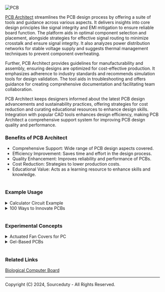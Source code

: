 ![PCB](https://github.com/sourceduty/PCB_Architect/assets/123030236/fa19831f-8189-4f0e-af6b-c691ddcb7064)

[PCB Architect](https://chat.openai.com/g/g-3K2liKOdj-pcb-architect) streamlines the PCB design process by offering a suite of tools and guidance across various aspects. It delivers insights into core design principles like signal integrity and EMI mitigation to ensure reliable board function. The platform aids in optimal component selection and placement, alongside strategies for effective signal routing to minimize crosstalk and ensure signal integrity. It also analyzes power distribution networks for stable voltage supply and suggests thermal management techniques to prevent component overheating.

Further, PCB Architect provides guidelines for manufacturability and assembly, ensuring designs are optimized for cost-effective production. It emphasizes adherence to industry standards and recommends simulation tools for design validation. The tool aids in troubleshooting and offers guidance for creating comprehensive documentation and facilitating team collaboration.

PCB Architect keeps designers informed about the latest PCB design advancements and sustainability practices, offering strategies for cost reduction and curating educational resources to enhance design skills. Integration with popular CAD tools enhances design efficiency, making PCB Architect a comprehensive support system for improving PCB design quality and performance.

### Benefits of PCB Architect

- Comprehensive Support: Wide range of PCB design aspects covered.
- Efficiency Improvement: Saves time and effort in the design process.
- Quality Enhancement: Improves reliability and performance of PCBs.
- Cost Reduction: Strategies to lower production costs.
- Educational Value: Acts as a learning resource to enhance skills and knowledge.

#
### Example Usage

<details><summary>Calculator Circuit Example</summary>
<br>

Designing a simple calculator circuit can be approached in various ways, depending on the complexity and functions you want to include (basic operations like addition, subtraction, multiplication, and division or more complex functions). For this example, I'll outline a basic calculator design using digital logic components such as logic gates, flip-flops, and potentially a microcontroller for more advanced calculations and control.

Calculator Circuit Layout

Key Components:

- Input Keypad: Used for entering numbers and operation commands.
- Display: To show the input numbers, operations, and the result. Common choices include 7-segment displays or LCDs.
- Microcontroller (Optional): Acts as the brain of the calculator, processing inputs and displaying the correct outputs.
- Logic Gates: For basic operations, you can use AND, OR, NOT, XOR gates, etc.
- Flip-Flops: To store the state of calculations and inputs.
- Clock (if needed): For synchronization, especially if sequential logic is involved.
- Basic Logic for Operations:
- Addition: Can be achieved with a series of full adders.
- Subtraction: Utilize adders with two's complement logic.
- Multiplication and Division: More complex, might require a microcontroller for efficient implementation.

Circuit Diagram

This will be a simplified representation focusing on addition.

```
     [Input Keypad]        [Microcontroller or Logic Circuit]        [Display]
          ||                            ||                                ||
          \/                            \/                                \/
    [Button Matrix] ---[Debounce Circuit]---[Encoder]---[ALU/Adder]---[Decoder]---[7-Segment Display]
                                                   |
                                              [Flip-Flops]
                                                   |
                                              [Memory/Register]
```

### Legend

- Button Matrix: Represents the input keypad matrix.
- Debounce Circuit: Ensures clean button press signals.
- Encoder: Converts keypad presses into binary numbers.
- ALU/Adder: Arithmetic Logic Unit, performs calculations.
- Decoder: Converts binary numbers to a format suitable for the display.
- 7-Segment Display: Shows numbers and results.
- Flip-Flops: Store intermediate values during calculations.
- Memory/Register: Stores numbers temporarily.

### Explanation

1. Input Keypad: The user enters numbers and selects operations. The debounce circuit cleans up the signal from each button press.

2. Encoder: The encoder translates keypad inputs into binary data that the microcontroller or logic circuit can process.

3. Microcontroller/Logic Circuit: If using a microcontroller, it processes the inputs based on the programmed logic and performs the necessary calculations. For simpler or more educational designs, discrete logic gates and components like adders and flip-flops can handle basic operations.

4. Display: The result of the calculation is sent to the display, typically through a decoder that translates binary results into a form the display can show (like decimal numbers on a 7-segment display).

This is a very high-level overview and simplifies many aspects of calculator design, especially for more complex functions and operations. Real-world designs can be much more intricate and would likely involve a microcontroller for practicality and efficiency.

<br>
</details>

<details><summary>100 Ways to Innovate PCBs</summary>
<br>

This list of 100 ways to innovate PCBs highlights diverse approaches that range from material innovations and structural design changes to integrating new functionalities and enhancing manufacturing processes.

```
1. Utilize high-speed materials to improve signal integrity.
2. Implement HDI (High Density Interconnect) technology for finer lines and spaces.
3. Design for manufacturability (DFM) to ensure smooth production processes.
4. Use rigid-flex PCBs to integrate flexibility and rigidity where needed.
5. Integrate embedded components within the PCB substrate.
6. Apply conformal coating to protect against environmental damage.
7. Use thermal vias to enhance heat dissipation.
8. Optimize trace routing to minimize electromagnetic interference.
9. Employ differential pairs to reduce crosstalk in high-speed signals.
10. Implement blind and buried vias to save surface space and improve density.
11. Use low-loss materials for high-frequency applications.
12. Design with 3D printing to create complex structures.
13. Apply real-time impedance monitoring during fabrication.
14. Innovate with back-drilling technology to reduce signal reflections.
15. Utilize surface finish techniques like ENIG for better solderability.
16. Develop wearable PCBs using flexible materials.
17. Integrate optical waveguides for high-speed data transfer.
18. Explore the use of graphene for enhanced conductivity.
19. Implement IoT connectivity directly into PCBs.
20. Develop power integrity simulation models for better power distribution.
21. Use automated optical inspection during PCB manufacturing.
22. Integrate wireless charging capabilities into PCB designs.
23. Design multi-layer PCBs for complex electronic devices.
24. Utilize machine learning for optimizing component placement.
25. Develop stretchable PCBs for new applications.
26. Employ phase change materials for temperature regulation.
27. Utilize bio-compatible materials for medical applications.
28. Implement energy harvesting components for self-powered devices.
29. Design with modularity to allow for easy upgrades and repairs.
30. Use transparent PCBs for aesthetic applications.
31. Implement augmented reality for PCB design visualization.
32. Utilize piezoelectric materials for vibration sensing.
33. Develop anti-counterfeiting features using unique materials.
34. Use nanoparticle inks for conductive paths.
35. Innovate with chip-scale packaging to reduce size.
36. Employ software simulation for thermal management.
37. Develop BGA (Ball Grid Array) packages for better interconnection.
38. Innovate with organic substrates for eco-friendly options.
39. Implement smart diagnostic features into PCBs.
40. Use aerosol jet printing for fine-line electronics.
41. Design with polymer thick film for flexibility.
42. Utilize virtual prototyping for faster design cycles.
43. Implement conductive adhesives for component bonding.
44. Develop PCBs with built-in sensors for environmental monitoring.
45. Use selective solder masks for precise application.
46. Design edge connectors for easy integration.
47. Implement embedded passives to reduce surface components.
48. Use recycled materials for sustainable PCB manufacturing.
49. Innovate with in-mold electronics for integrated interfaces.
50. Develop self-assembling techniques for component placement.
51. Utilize liquid crystal polymer (LCP) for high-frequency applications.
52. Employ advanced encapsulation techniques for protection.
53. Integrate microfluidic channels for bio-sensing applications.
54. Use quantum dots for advanced electronics.
55. Implement capacitive touch interfaces directly on PCBs.
56. Develop LED PCBs for efficient lighting solutions.
57. Use phase-change cooling techniques for high-power devices.
58. Innovate with magnetic materials for inductive components.
59. Employ hyperspectral imaging for quality control.
60. Design with acoustic wave sensors for new functionalities.
61. Utilize digital twins for virtual testing.
62. Implement biosensors into wearable PCBs.
63. Develop superconductive materials for extreme efficiency.
64. Use UV curing for faster production cycles.
65. Implement multi-material 3D printing for functional electronics.
66. Explore the use of ceramics for high-temperature applications.
67. Develop PCBs with integrated antennas for communication devices.
68. Utilize solvent-free adhesives for environmental sustainability.
69. Implement haptic feedback components on PCBs.
70. Use conductive polymers for flexible circuits.
71. Develop PCBs for extreme environments (space, underwater, etc.).
72. Employ high-temperature superconductors for energy applications.
73. Innovate with photonic circuits for next-gen electronics.
74. Use pressure-sensitive adhesives for easy assembly.
75. Develop ultra-thin PCBs for minimalistic designs.
76. Implement nanotechnology for groundbreaking applications.
77. Utilize electrochromic materials for dynamic displays.
78. Employ smart alloys for adaptive structures.
79. Develop biochips for medical diagnostics.
80. Use alloy-based conductors for improved performance.
81. Implement voice control features into PCBs.
82. Develop energy-efficient designs to reduce power consumption.
83. Use organic LEDs (OLEDs) for display PCBs.
84. Implement electrostatic discharge (ESD) protection features.
85. Develop thermoelectric generators for power generation.
86. Use micro-electromechanical systems (MEMS) for sensor integration.
87. Innovate with UV-sensitive materials for security features.
88. Employ corrosion-resistant coatings for durability.
89. Implement RFID tags directly into PCBs.
90. Develop PCBs with phase-change materials for data storage.
91. Use thermally conductive plastics for heat management.
92. Innovate with hybrid circuits combining silicon and organic components.
93. Employ adaptive routing techniques for flexible use cases.
94. Develop moisture-sensitive materials for environmental sensing.
95. Implement self-healing materials to prolong PCB life.
96. Use atomic layer deposition for precise coatings.
97. Develop smart grids within PCBs for energy management.
98. Utilize optical fibers for communication layers.
99. Employ nano-coatings for moisture and dust resistance.
100. Explore magnetic levitation for component placement.
```

<br>
</details>

#
### Experimental Concepts

<details><summary>Actuated Fan Covers for PC</summary>
<br>

![Actuated Fan Covers](https://github.com/sourceduty/PCB_Architect/assets/123030236/01d0ec6a-6a1d-4cc3-8e76-1dbadf00c16c)

Actuated Fan Covers for PC

Actuated fan covers for PCs are an interesting innovation that can enhance both the aesthetic appeal and functional aspects of personal computers. These covers are designed to open and close automatically—typically in response to the PC's internal temperature or through manual controls, improving airflow while also protecting internal components from dust and debris. Here’s how incorporating actuated fan covers can benefit PC design and some considerations for implementing them:

### Benefits of Actuated Fan Covers

1. **Improved Thermal Management:**
   - **Dynamic Airflow Regulation:** Actuated covers can open to increase airflow when temperatures rise and close to retain heat when needed, helping maintain optimal operating temperatures.
   - **Enhanced Cooling Efficiency:** Automatically adjusted covers can optimize the cooling performance of fans without the constant need for manual adjustments.

2. **Dust Protection:**
   - When closed, these covers can prevent dust from accumulating inside the PC, reducing the risk of overheating and component damage due to dust buildup.

3. **Noise Reduction:**
   - Covers can be closed during low-demand periods to minimize fan noise, creating a quieter working environment.

4. **Aesthetic and Customization:**
   - With customizable designs, these covers can contribute to the visual appeal of the PC. They can feature LED lighting or transparent materials to showcase internal components.

### Design Considerations

1. **Mechanism Choice:**
   - **Servo Motors:** Precise and reliable, suitable for small adjustments.
   - **Solenoids:** For simpler, binary open/close operations.
   - **Shape Memory Alloys:** Compact and silent, these materials change shape based on temperature, which could naturally sync with the PC's thermal needs.

2. **Control System:**
   - **Temperature Sensors:** To automate the opening and closing based on preset temperature thresholds.
   - **Manual Controls:** Allow users to override automatic settings via software or physical switches.

3. **Integration with PC Design:**
   - The actuation mechanism should be integrated seamlessly with the PC's overall design, considering both aesthetics and function.
   - Ensure the cover’s operation does not interfere with other components or the structural integrity of the PC.

4. **Material Selection:**
   - Materials must withstand temperature variations and potential physical stress. Options include high-grade plastics, metal alloys, or composites.
   - Transparent or mesh materials can be used for covers to maintain airflow even when partially closed.

5. **Safety and Durability:**
   - Design the covers to prevent accidental pinching or jamming.
   - Components should be durable and able to withstand regular opening and closing cycles without failure.

<br>
</details>

<details><summary>Gel-Based PCBs</summary>
<br>

Experimental gel-based PCBs represent a novel approach in the evolution of printed circuit board technology. These PCBs utilize a gel-like substrate instead of the traditional rigid or flexible materials such as FR4 or polyimide. The primary advantage of using a gel substrate lies in its inherent flexibility and adaptability, which can be particularly beneficial in applications requiring conformable electronics that can seamlessly integrate with irregular surfaces or dynamic structures. Moreover, gel-based PCBs offer improved shock absorption and resistance to mechanical stress, making them ideal for use in wearable devices, biomedical applications, and other fields where traditional PCBs might be prone to failure due to flexing or impact.

From a manufacturing perspective, gel-based PCBs pose unique challenges and opportunities. The gel material can be engineered to have self-healing properties, potentially increasing the longevity of electronic devices by repairing minor physical damages automatically. However, the process of embedding electronic components and conducting pathways into a gel requires innovative fabrication techniques. Techniques such as 3D printing or injectable conductive materials are currently under exploration to effectively incorporate circuitry within the gel. This advancement could lead to more robust integration of electronics in environments where exposure to moisture, dust, or extreme conditions is a common challenge.

The thermal and electrical conductivity of gel-based substrates is also a critical area of research. While traditional PCB substrates are designed to offer a balance between electrical insulation and thermal conduction, gel materials might need enhancement to meet these dual requirements effectively. Enhancing the gel's thermal conductivity is essential for dissipating heat generated by electronic components, which is crucial for maintaining operational reliability and preventing overheating. On the electrical side, ensuring that the gel maintains consistent dielectric properties while offering adequate protection against electromagnetic interference (EMI) is vital for the stable operation of the embedded electronics. Thus, the development of gel-based PCBs involves a multidisciplinary approach, combining materials science, electrical engineering, and mechanical engineering to optimize both performance and durability.

<br>
</details>

#
### Related Links

[Biological Computer Board](https://github.com/sourceduty/Biological_Computer_Board)

***
Copyright (C) 2024, Sourceduty - All Rights Reserved.
